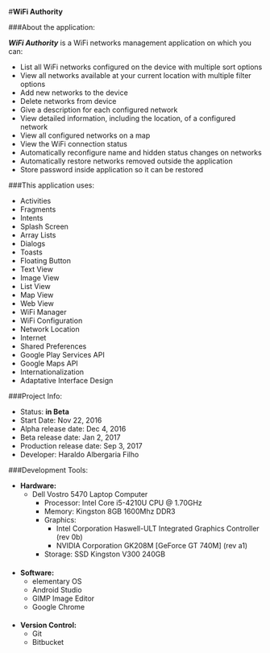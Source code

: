 #**WiFi Authority**

###About the application:

**_WiFi Authority_** is a WiFi networks management application on which you can:

- List all WiFi networks configured on the device with multiple sort options
- View all networks available at your current location with multiple filter options
- Add new networks to the device
- Delete networks from device
- Give a description for each configured network
- View detailed information, including the location, of a configured network
- View all configured networks on a map
- View the WiFi connection status
- Automatically reconfigure name and hidden status changes on networks
- Automatically restore networks removed outside the application
- Store password inside application so it can be restored

###This application uses:

- Activities
- Fragments
- Intents
- Splash Screen
- Array Lists
- Dialogs
- Toasts
- Floating Button
- Text View
- Image View
- List View
- Map View
- Web View
- WiFi Manager
- WiFi Configuration
- Network Location
- Internet
- Shared Preferences
- Google Play Services API
- Google Maps API
- Internationalization
- Adaptative Interface Design

###Project Info:

- Status: **in Beta**
- Start Date: Nov 22, 2016
- Alpha release date: Dec 4, 2016
- Beta release date: Jan 2, 2017
- Production release date: Sep 3, 2017
- Developer: Haraldo Albergaria Filho

###Development Tools:

- **Hardware:**
    - Dell Vostro 5470 Laptop Computer
        - Processor: Intel Core i5-4210U CPU @ 1.70GHz
        - Memory: Kingston 8GB 1600Mhz DDR3
        - Graphics:
            * Intel Corporation Haswell-ULT Integrated Graphics Controller (rev 0b)
            * NVIDIA Corporation GK208M [GeForce GT 740M] (rev a1)
        - Storage: SSD Kingston V300 240GB
####
- **Software:**
    - elementary OS
    - Android Studio
    - GIMP Image Editor
    - Google Chrome
####      
- **Version Control:**
    - Git
    - Bitbucket
#
#
